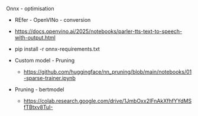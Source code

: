 Onnx - optimisation

- REfer - OpenVINo - conversion
 - https://docs.openvino.ai/2025/notebooks/parler-tts-text-to-speech-with-output.html

- pip install -r onnx-requirements.txt

- Custom model - Pruning
  - https://github.com/huggingface/nn_pruning/blob/main/notebooks/01-sparse-trainer.ipynb

- Pruning - bertmodel
  - https://colab.research.google.com/drive/1JmbOxx2IFnAkXfhfYYdMSfTBtxv8TuI-